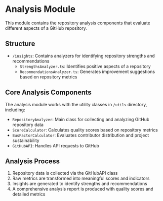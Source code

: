 # Analysis Module

This module contains the repository analysis components that evaluate different aspects of a GitHub repository.

## Structure

- `/insights`: Contains analyzers for identifying repository strengths and recommendations
  - `StrengthsAnalyzer.ts`: Identifies positive aspects of a repository
  - `RecommendationsAnalyzer.ts`: Generates improvement suggestions based on repository metrics

## Core Analysis Components

The analysis module works with the utility classes in `/utils` directory, including:

- `RepositoryAnalyzer`: Main class for collecting and analyzing GitHub repository data
- `ScoreCalculator`: Calculates quality scores based on repository metrics
- `BusFactorCalculator`: Evaluates contributor distribution and project sustainability
- `GitHubAPI`: Handles API requests to GitHub

## Analysis Process

1. Repository data is collected via the GitHubAPI class
2. Raw metrics are transformed into meaningful scores and indicators
3. Insights are generated to identify strengths and recommendations
4. A comprehensive analysis report is produced with quality scores and detailed metrics